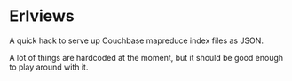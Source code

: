 Erlviews
========

A quick hack to serve up Couchbase mapreduce index files as JSON.

A lot of things are hardcoded at the moment, but it should be good enough to play around with it.
